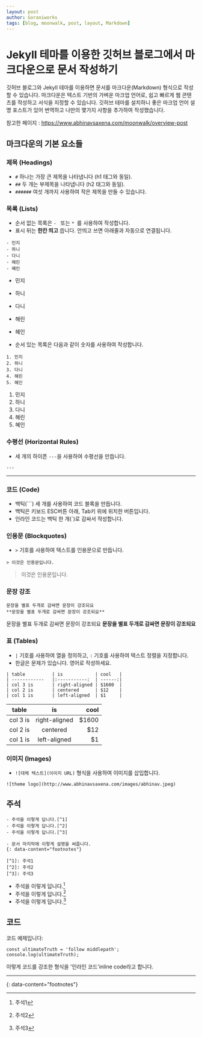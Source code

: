 ```yaml
---
layout: post
author: Goraniworks
tags: [blog, moonwalk, post, layout, Markdown]
---
```


# Jekyll 테마를 이용한 깃허브 블로그에서 마크다운으로 문서 작성하기

깃허브 블로그와 Jekyll 테마를 이용하면 문서를 마크다운(Markdown) 형식으로 작성할 수 있습니다. 마크다운은 텍스트 기반의 가벼운 마크업 언어로, 쉽고 빠르게 웹 콘텐츠를 작성하고 서식을 지정할 수 있습니다.
깃허브 테마를 설치하니 좋은 마크업 언어 설명 포스트가 있어 번역하고 나만의 몇가지 사항을 추가하여 작성했습니다.

참고한 페이지 : https://www.abhinavsaxena.com/moonwalk/overview-post

## 마크다운의 기본 요소들

### 제목 (Headings)

- `#` 하나는 가장 큰 제목을 나타냅니다 (h1 태그와 동일).
- `##` 두 개는 부제목을 나타냅니다 (h2 태그와 동일).
- `######` 여섯 개까지 사용하여 작은 제목을 만들 수 있습니다.

### 목록 (Lists)

- 순서 없는 목록은 `- ` 또는 `* `를 사용하여 작성합니다.
- 표시 뒤는 **한칸 띄고** 씁니다. 안띄고 쓰면 아래줄과 자동으로 연결됩니다.

```
- 민지
- 하니
- 다니
- 해린
- 혜인
```

- 민지
- 하니
- 다니
- 해린
- 혜인

- 순서 있는 목록은 다음과 같이 숫자를 사용하여 작성합니다.

```
1. 민지
2. 하니
3. 다니
4. 해린
5. 혜인
```

1. 민지
2. 하니
3. 다니
4. 해린
5. 혜인

### 수평선 (Horizontal Rules)

- 세 개의 하이픈 `---`을 사용하여 수평선을 만듭니다.
```
---
```
---

### 코드 (Code)

- 백틱(```) 세 개를 사용하여 코드 블록을 만듭니다.
- 백틱은 키보드 ESC버튼 아래, Tab키 위에 위치한 버튼입니다.
- 인라인 코드는 백틱 한 개(`)로 감싸서 작성합니다.

### 인용문 (Blockquotes)

- `>` 기호를 사용하여 텍스트를 인용문으로 만듭니다.
```
> 이것은 인용문입니다.
```

> 이것은 인용문입니다.

### 문장 강조 

```
문장을 별표 두개로 감싸면 문장이 강조되요
**문장을 별표 두개로 감싸면 문장이 강조되요**
```

문장을 별표 두개로 감싸면 문장이 강조되요
**문장을 별표 두개로 감싸면 문장이 강조되요**

### 표 (Tables)

- `|` 기호를 사용하여 열을 정의하고, `:` 기호를 사용하여 텍스트 정렬을 지정합니다.
- 한글은 문제가 있습니다. 영어로 작성하세요.

```
| table          | is            | cool   |
| ------------   |:-----------:  | ------:|
| col 3 is       | right-aligned | $1600  |
| col 2 is       | centered      | $12    |
| col 1 is       | left-aligned  | $1     |
```


| table          | is            | cool   |
| ------------   |:-----------:  | ------:|
| col 3 is       | right-aligned | $1600  |
| col 2 is       | centered      | $12    |
| col 1 is       | left-aligned  | $1     |


### 이미지 (Images)

- `![대체 텍스트](이미지 URL)` 형식을 사용하여 이미지를 삽입합니다.

```
![theme logo](http://www.abhinavsaxena.com/images/abhinav.jpeg)
```

## 주석

```
- 주석을 이렇게 답니다.[^1]
- 주석을 이렇게 답니다.[^2]
- 주석을 이렇게 답니다.[^3]

- 문서 마지막에 이렇게 설명을 써줍니다.
{: data-content="footnotes"}

[^1]: 주석1
[^2]: 주석2
[^3]: 주석3
```

- 주석을 이렇게 답니다.[^1]
- 주석을 이렇게 답니다.[^2]
- 주석을 이렇게 답니다.[^3]

[^1]: 주석1
[^2]: 주석2
[^3]: 주석3

## 코드

코드 예제입니다:

```
const ultimateTruth = 'follow middlepath';
console.log(ultimateTruth);
```

이렇게 코드를 강조한 형식을 '인라인 코드'inline code라고 합니다.

---
{: data-content="footnotes"}

[^1]: 주석1
[^2]: 주석2
[^3]: 주석3


<script src="https://utteranc.es/client.js"
        repo="[ENTER REPO HERE]"
        issue-term="pathname"
        theme="github-dark"
        crossorigin="anonymous"
        async>
</script>


